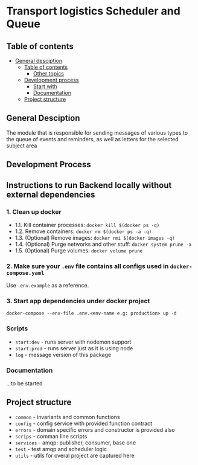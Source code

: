 # Transport logistics Scheduler and Queue

## Table of contents

- [General desciption](#general-desciption)
  - [Table of contents](#table-of-contents)
    - [Other topics](#other-topics)
  - [Development process](#development-process)
    - [Start with](#start-with)
    - [Documentation](#documentation)
  - [Project structure](#project-structure)

## General Desciption

The module that is responsible for sending messages of various types to the queue of events and reminders, as well as letters for the selected subject area

## Development Process

## Instructions to run Backend locally without external dependencies

### 1. Clean up docker

- 1.1. Kill container processes: `docker kill $(docker ps -q)`
- 1.2. Remove containers: `docker rm $(docker ps -a -q)`
- 1.3. (Optional) Remove images: `docker rmi $(docker images -q)`
- 1.4. (Optional) Purge networks and other stuff: `docker system prune -a`
- 1.5. (Optional) Purge volumes: `docker volume prune`

### 2. Make sure your `.env` file contains all configs used in `docker-compose.yaml`

Use `.env.example` as a reference.

### 3. Start app dependencies under docker project

`docker-compose --env-file .env.<env-name e.g: production> up -d`

### Scripts

- `start:dev` - runs server with nodemon support
- `start:prod` - runs server just as it is using node
- `log` - message version of this package

### Documentation

...to be started

## Project structure

- `common` - invariants and common functions
- `config` - config service with provided function contract
- `errors` - domain specific errors and constructor is provided also
- `scrips` - comman line scripts
- `services` - amqp: publisher, consumer, base one
- `test` - test amqp and scheduler logic
- `utils` - utils for overal project are captured here
